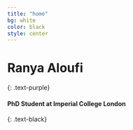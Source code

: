 ```yaml
---
title: "home"
bg: white
color: black
style: center
---
```


# Ranya Aloufi
{: .text-purple}
#### PhD Student at Imperial College London
{: .text-black}
<span class="more-icons">
<a href="https://scholar.google.com/citations?user=2XOwlrkAAAAJ&hl=en"><i class="fa fa-google fa-2x"></i></a>
<a href="https://twitter.com/ranyaaloufi"><i class="fa fa-twitter fa-2x"></i></a>
<a href="https://uk.linkedin.com/in/ranya-aloufi-150393150"><i class="fa fa-linkedin fa-2x"></i></a>
<a href="https://github.com/RanyaJumah"><i class="fa fa-github fa-2x"></i></a>
</span>
